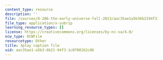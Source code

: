 ```yaml
---
content_type: resource
description: ''
file: /courses/8-286-the-early-universe-fall-2013/aac35ae1a5b36b2194f31c0700162c86_vKLqWj0FRyc.srt
file_type: application/x-subrip
learning_resource_types: []
license: https://creativecommons.org/licenses/by-nc-sa/4.0/
ocw_type: OCWFile
resourcetype: Other
title: 3play caption file
uid: aac35ae1-a5b3-6b21-94f3-1c0700162c86
---
```

